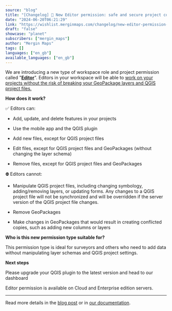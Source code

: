 ```yaml
---
source: "blog"
title: "[Changelog] 🔏 New Editor permission: safe and secure project collaboration"
date: "2024-06-20T06:21:29"
link: "https://wishlist.merginmaps.com/changelog/new-editor-permission-safe-and-secure-project-collaboration?utm_source=qgis"
draft: "false"
showcase: "planet"
subscribers: ["mergin_maps"]
author: "Mergin Maps"
tags: []
languages: ["en_gb"]
available_languages: ["en_gb"]
---
```


<p>We are introducing a new type of workspace role and project permission called "<strong><u>Editor</u></strong>". Editors in your workspace will be able to <u>work on your projects without the risk of breaking your GeoPackage layers and QGIS project files.</u></p><p><strong>How does it work?</strong></p><p>✅ Editors can:</p><ul>
<li><p>Add, update, and delete features in your projects</p></li>
<li><p>Use the mobile app and the QGIS plugin</p></li>
<li><p>Add new files, except for QGIS project files</p></li>
<li><p>Edit files, except for QGIS project files and GeoPackages (without changing the layer schema)</p></li>
<li><p>Remove files, except for QGIS project files and GeoPackages</p></li>
</ul><p>⛔️ Editors cannot:</p><ul>
<li><p>Manipulate QGIS project files, including changing symbology, adding/removing layers, or updating forms. Any changes to a QGIS project file will not be synchronized and will be overridden if the server version of the QGIS project file changes.</p></li>
<li><p>Remove GeoPackages</p></li>
<li><p>Make changes in GeoPackages that would result in creating conflicted copies, such as adding new columns or layers</p></li>
</ul><p><strong>Who is this new permission type suitable for?</strong></p><p>This permission type is ideal for surveyors and others who need to add data without manipulating layer schemas and QGIS project settings.</p><p><strong>Next steps</strong></p><p>Please upgrade your QGIS plugin to the latest version and head to our dashboard</p><p></p><p>Editor permission is available on Cloud and Enterprise edition servers.</p><hr /><p>Read more details in the <a href="https://merginmaps.com/blog/introducing-editor-permissions---our-most-requested-feature" rel="noopener noreferrer nofollow" target="_blank">blog post</a> or in <a href="https://merginmaps.com/docs/manage/permissions/" rel="noopener noreferrer nofollow" target="_blank">our documentation</a>.</p>

